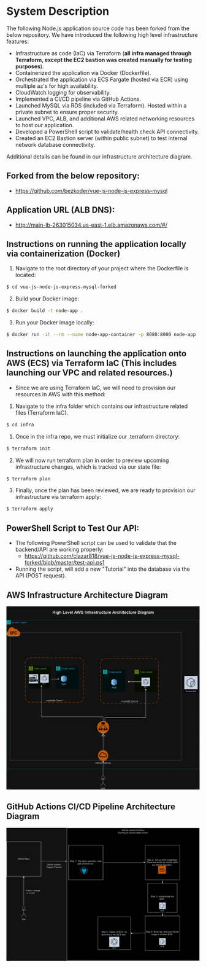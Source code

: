 # System Description
The following Node.js application source code has been forked from the below repository. 
We have introduced the following high level infrastructure features: 
 - Infrastructure as code (IaC) via Terraform (**all infra managed through Terraform, except the EC2 bastion was created manually for testing purposes**).
 - Containerized the application via Docker (Dockerfile).
 - Orchestrated the application via ECS Fargate (hosted via ECR) using multiple az's for high availability.
 - CloudWatch logging for observability. 
 - Implemented a CI/CD pipeline via GitHub Actions.
 - Launched MySQL via RDS (included via Terraform). Hosted within a private subnet to ensure proper security.
 - Launched VPC, ALB, and additional AWS related networking resources to host our application.
 - Developed a PowerShell script to validate/health check API connectivity.
 - Created an EC2 Bastion server (within public subnet) to test internal network database connectivity.

Additional details can be found in our infrastructure architecture diagram.

## Forked from the below repository:
- https://github.com/bezkoder/vue-js-node-js-express-mysql

## Application URL (ALB DNS):
- http://main-lb-263015034.us-east-1.elb.amazonaws.com/#/

## Instructions on running the application locally via containerization (Docker)
1. Navigate to the root directory of your project where the Dockerfile is located:
```bash
$ cd vue-js-node-js-express-mysql-forked
```
2. Build your Docker image:
```bash
$ docker build -t node-app .
```
3. Run your Docker image locally:
```bash
$ docker run -it --rm --name node-app-container -p 8080:8080 node-app
```

## Instructions on launching the application onto AWS (ECS) via Terraform IaC (This includes launching our VPC and related resources.)
- Since we are using Terraform IaC, we will need to provision our resources in AWS with this method:
1. Navigate to the infra folder which contains our infrastructure related files (Terraform IaC).
```bash
$ cd infra
```
1. Once in the infra repo, we must initialize our .terraform directory:
```bash
$ terraform init
```
2. We will now run terraform plan in order to preview upcoming infrastructure changes, which is tracked via our state file:
```bash
$ terraform plan
```
3. Finally, once the plan has been reviewed, we are ready to provision our infrastructure via terraform apply:
```bash
$ terraform apply
```
## PowerShell Script to Test Our API:
- The following PowerShell script can be used to validate that the backend/API are working properly:
  - https://github.com/clazar818/vue-js-node-js-express-mysql-forked/blob/master/test-api.ps1
- Running the script, will add a new "Tutorial" into the database via the API (POST request).

## AWS Infrastructure Architecture Diagram
![AWS Infrastructure Architecture Diagram](diagrams/aws.png)

## GitHub Actions CI/CD Pipeline Architecture Diagram
![GitHub Actions CI/CD Pipeline Architecture Diagram](diagrams/gh-actions.png)
